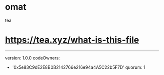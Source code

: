 # omat
tea
# https://tea.xyz/what-is-this-file
---
version: 1.0.0
codeOwners:
  - '0x5e83C9dE2E8B0B2142766e216e94a4A5C22b5F7D'
quorum: 1
